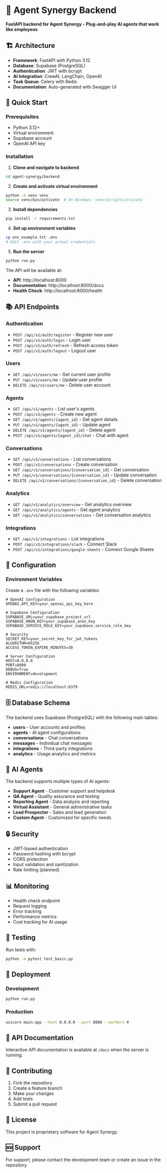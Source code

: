 # 🚀 Agent Synergy Backend

**FastAPI backend for Agent Synergy - Plug-and-play AI agents that work like employees**

## 🏗️ Architecture

- **Framework**: FastAPI with Python 3.12
- **Database**: Supabase (PostgreSQL)
- **Authentication**: JWT with bcrypt
- **AI Integration**: CrewAI, LangChain, OpenAI
- **Task Queue**: Celery with Redis
- **Documentation**: Auto-generated with Swagger UI

## 🚀 Quick Start

### Prerequisites

- Python 3.12+
- Virtual environment
- Supabase account
- OpenAI API key

### Installation

1. **Clone and navigate to backend**
```bash
cd agent-synergy/backend
```

2. **Create and activate virtual environment**
```bash
python -m venv venv
source venv/bin/activate  # On Windows: venv\Scripts\activate
```

3. **Install dependencies**
```bash
pip install -r requirements.txt
```

4. **Set up environment variables**
```bash
cp env_example.txt .env
# Edit .env with your actual credentials
```

5. **Run the server**
```bash
python run.py
```

The API will be available at:
- **API**: http://localhost:8000
- **Documentation**: http://localhost:8000/docs
- **Health Check**: http://localhost:8000/health

## 📚 API Endpoints

### Authentication
- `POST /api/v1/auth/register` - Register new user
- `POST /api/v1/auth/login` - Login user
- `POST /api/v1/auth/refresh` - Refresh access token
- `POST /api/v1/auth/logout` - Logout user

### Users
- `GET /api/v1/users/me` - Get current user profile
- `PUT /api/v1/users/me` - Update user profile
- `DELETE /api/v1/users/me` - Delete user account

### Agents
- `GET /api/v1/agents` - List user's agents
- `POST /api/v1/agents` - Create new agent
- `GET /api/v1/agents/{agent_id}` - Get agent details
- `PUT /api/v1/agents/{agent_id}` - Update agent
- `DELETE /api/v1/agents/{agent_id}` - Delete agent
- `POST /api/v1/agents/{agent_id}/chat` - Chat with agent

### Conversations
- `GET /api/v1/conversations` - List conversations
- `POST /api/v1/conversations` - Create conversation
- `GET /api/v1/conversations/{conversation_id}` - Get conversation
- `PUT /api/v1/conversations/{conversation_id}` - Update conversation
- `DELETE /api/v1/conversations/{conversation_id}` - Delete conversation

### Analytics
- `GET /api/v1/analytics/overview` - Get analytics overview
- `GET /api/v1/analytics/agents` - Get agent analytics
- `GET /api/v1/analytics/conversations` - Get conversation analytics

### Integrations
- `GET /api/v1/integrations` - List integrations
- `POST /api/v1/integrations/slack` - Connect Slack
- `POST /api/v1/integrations/google-sheets` - Connect Google Sheets

## 🔧 Configuration

### Environment Variables

Create a `.env` file with the following variables:

```env
# OpenAI Configuration
OPENAI_API_KEY=your_openai_api_key_here

# Supabase Configuration
SUPABASE_URL=your_supabase_project_url
SUPABASE_ANON_KEY=your_supabase_anon_key
SUPABASE_SERVICE_ROLE_KEY=your_supabase_service_role_key

# Security
SECRET_KEY=your_secret_key_for_jwt_tokens
ALGORITHM=HS256
ACCESS_TOKEN_EXPIRE_MINUTES=30

# Server Configuration
HOST=0.0.0.0
PORT=8000
DEBUG=True
ENVIRONMENT=development

# Redis Configuration
REDIS_URL=redis://localhost:6379
```

## 🗄️ Database Schema

The backend uses Supabase (PostgreSQL) with the following main tables:

- **users** - User accounts and profiles
- **agents** - AI agent configurations
- **conversations** - Chat conversations
- **messages** - Individual chat messages
- **integrations** - Third-party integrations
- **analytics** - Usage analytics and metrics

## 🤖 AI Agents

The backend supports multiple types of AI agents:

- **Support Agent** - Customer support and helpdesk
- **QA Agent** - Quality assurance and testing
- **Reporting Agent** - Data analysis and reporting
- **Virtual Assistant** - General administrative tasks
- **Lead Prospector** - Sales and lead generation
- **Custom Agent** - Customized for specific needs

## 🔒 Security

- JWT-based authentication
- Password hashing with bcrypt
- CORS protection
- Input validation and sanitization
- Rate limiting (planned)

## 📊 Monitoring

- Health check endpoint
- Request logging
- Error tracking
- Performance metrics
- Cost tracking for AI usage

## 🧪 Testing

Run tests with:
```bash
python -m pytest test_basic.py
```

## 🚀 Deployment

### Development
```bash
python run.py
```

### Production
```bash
uvicorn main:app --host 0.0.0.0 --port 8000 --workers 4
```

## 📝 API Documentation

Interactive API documentation is available at `/docs` when the server is running.

## 🤝 Contributing

1. Fork the repository
2. Create a feature branch
3. Make your changes
4. Add tests
5. Submit a pull request

## 📄 License

This project is proprietary software for Agent Synergy.

## 🆘 Support

For support, please contact the development team or create an issue in the repository.
